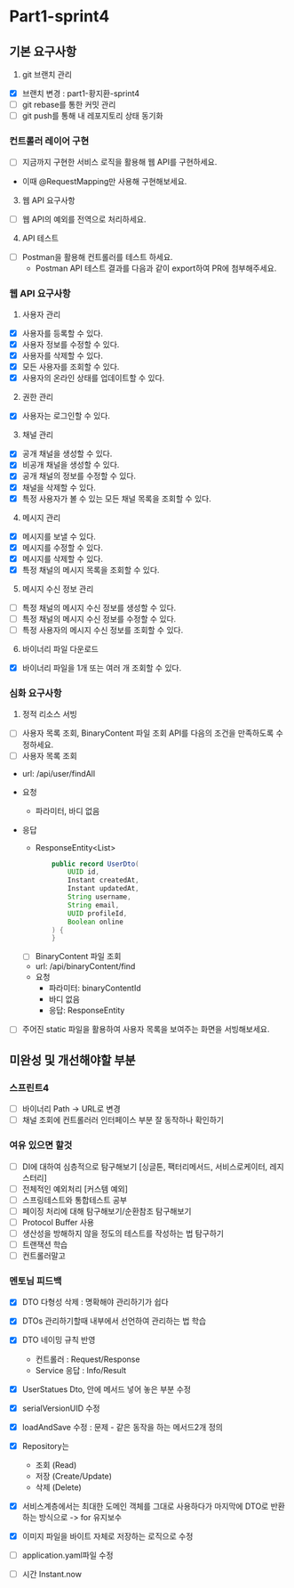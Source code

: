 # Part1-sprint4

## 기본 요구사항

1. git 브랜치 관리

- [x] 브랜치 변경 : part1-황지환-sprint4
- [ ] git rebase를 통한 커밋 관리
- [ ] git push를 통해 내 레포지토리 상태 동기화

### 컨트롤러 레이어 구현

- [ ]  지금까지 구현한 서비스 로직을 활용해 웹 API를 구현하세요.
- 이때 @RequestMapping만 사용해 구현해보세요.

3. 웹 API 요구사항

- [ ]  웹 API의 예외를 전역으로 처리하세요.

4. API 테스트

- [ ] Postman을 활용해 컨트롤러를 테스트 하세요.
    - Postman API 테스트 결과를 다음과 같이 export하여 PR에 첨부해주세요.

### 웹 API 요구사항

1. 사용자 관리

- [x] 사용자를 등록할 수 있다.
- [x] 사용자 정보를 수정할 수 있다.
- [x] 사용자를 삭제할 수 있다.
- [x] 모든 사용자를 조회할 수 있다.
- [x] 사용자의 온라인 상태를 업데이트할 수 있다.

2. 권한 관리

- [x] 사용자는 로그인할 수 있다.

3. 채널 관리

- [x] 공개 채널을 생성할 수 있다.
- [x] 비공개 채널을 생성할 수 있다.
- [x] 공개 채널의 정보를 수정할 수 있다.
- [x] 채널을 삭제할 수 있다.
- [x] 특정 사용자가 볼 수 있는 모든 채널 목록을 조회할 수 있다.

4. 메시지 관리

- [x] 메시지를 보낼 수 있다.
- [x] 메시지를 수정할 수 있다.
- [x] 메시지를 삭제할 수 있다.
- [x] 특정 채널의 메시지 목록을 조회할 수 있다.

5. 메시지 수신 정보 관리

- [ ] 특정 채널의 메시지 수신 정보를 생성할 수 있다.
- [ ] 특정 채널의 메시지 수신 정보를 수정할 수 있다.
- [ ] 특정 사용자의 메시지 수신 정보를 조회할 수 있다.

6. 바이너리 파일 다운로드

- [x] 바이너리 파일을 1개 또는 여러 개 조회할 수 있다.

### 심화 요구사항

1. 정적 리소스 서빙

- [ ]  사용자 목록 조회, BinaryContent 파일 조회 API를 다음의 조건을 만족하도록 수정하세요.
- [ ]  사용자 목록 조회
  - url: /api/user/findAll

- 요청
    - 파라미터, 바디 없음
- 응답
    - ResponseEntity<List<UserDto>>
      ~~~java
          public record UserDto(
              UUID id,
              Instant createdAt,
              Instant updatedAt,
              String username,
              String email,
              UUID profileId,
              Boolean online
          ) {
          }
      ~~~
    - [ ]  BinaryContent 파일 조회
    - url: /api/binaryContent/find
    - 요청
        - 파라미터: binaryContentId
        - 바디 없음
        - 응답: ResponseEntity<BinaryContent>
- [ ]  주어진 static 파일을 활용하여 사용자 목록을 보여주는 화면을 서빙해보세요.

## 미완성 및 개선해야할 부분

### 스프린트4

- [ ] 바이너리 Path -> URL로 변경
- [ ] 채널 조회에 컨트롤러러 인터페이스 부분 잘 동작하나 확인하기

### 여유 있으면 할것

- [ ] DI에 대하여 심층적으로 탐구해보기 [싱글톤, 팩터리메서드, 서비스로케이터, 레지스터리]
- [ ] 전체적인 예외처리 [커스템 예외]
- [ ] 스프링테스트와 통합테스트 공부
- [ ] 페이징 처리에 대해 탐구해보기/순환참조 탐구해보기
- [ ] Protocol Buffer 사용
- [ ] 생산성을 방해하지 않을 정도의 테스트를 작성하는 법 탐구하기
- [ ] 트랜잭션 학습
- [ ] 컨트롤러말고 

### 멘토님 피드백

- [x] DTO 다형성 삭제 : 명확해야 관리하기가 쉽다
- [x] DTOs 관리하기할때 내부에서 선언하여 관리하는 법 학습
- [x] DTO 네이밍 규칙 반영
  - 컨트롤러 : Request/Response
  - Service 응답 : Info/Result
- [x] UserStatues Dto, 안에 메서드 넣어 놓은 부분 수정
- [x] serialVersionUID 수정
- [x] loadAndSave 수정 : 문제 - 같은 동작을 하는 메서드2개 정의
- [x] Repository는
  - 조회 (Read)
  - 저장 (Create/Update)
  - 삭제 (Delete)
- [x] 서비스계층에서는 최대한 도메인 객체를 그대로 사용하다가 마지막에 DTO로 반환하는 방식으로 -> for 유지보수
- [x] 이미지 파일을 바이트 자체로 저장하는 로직으로 수정
- [ ] application.yaml파일 수정
- [ ] 시간 Instant.now


